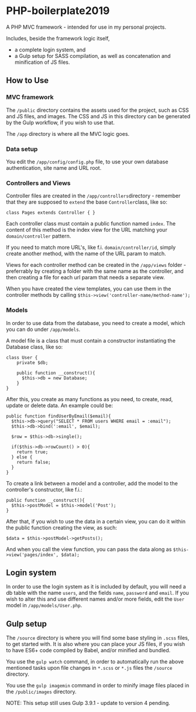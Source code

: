 # PHP-boilerplate2019
A PHP MVC framework - intended for use in my personal projects.

Includes, beside the framework logic itself,
* a complete login system, and
* a Gulp setup for SASS compilation, as well as concatenation and minification of JS files.

## How to Use

### MVC framework

The `/public` directory contains the assets used for the project, such as CSS and JS files, and images. The CSS and JS in this directory can be generated by the Gulp workflow, if you wish to use that.

The `/app` directory is where all the MVC logic goes.

### Data setup
You edit the `/app/config/config.php` file, to use your own database authentication, site name and URL root.

### Controllers and Views
Controller files are created in the `/app/controllers`directory - remember that they are supposed to `extend` the base `Controller`class, like so:

```
class Pages extends Controller { }
```

Each controller class must contain a public function named `index`. The content of this method is the index view for the URL matching your `domain/controller` pattern.

If you need to match more URL's, like f.i. `domain/controller/id`, simply create another method, with the name of the URL param to match.

Views for each controller method can be created in the `/app/views` folder - preferrably by creating a folder with the same name as the controller, and then creating a file for each url param that needs a separate view.

When you have created the view templates, you can use them in the controller methods by calling `$this->view('controller-name/method-name');`

### Models

In order to use data from the database, you need to create a model, which you can do under `/app/models`.

A model file is a class that must contain a constructor instantiating the Database class, like so:

```
class User {
    private $db;

    public function __construct(){
      $this->db = new Database;
    }
}
```

After this, you create as many functions as you need, to create, read, update or delete data. An example could be:

```
public function findUserByEmail($email){
  $this->db->query("SELECT * FROM users WHERE email = :email");
  $this->db->bind(':email', $email);

  $row = $this->db->single();

  if($this->db->rowCount() > 0){
    return true;
  } else {
    return false;
  }
}
```

To create a link between a model and a controller, add the model to the controller's constructor, like f.i.:

```
public function __construct(){
  $this->postModel = $this->model('Post');
}
```

After that, if you wish to use the data in a certain view, you can do it within the public function creating the view, as such:

```
$data = $this->postModel->getPosts();
```

And when you call the view function, you can pass the data along as `$this->view('pages/index', $data);`

## Login system

In order to use the login system as it is included by default, you will need a db table with the name `users`, and the fields `name`, `password` and `email`. If you wish to alter this and use different names and/or more fields, edit the `User` model in `/app/models/User.php`.

## Gulp setup

The `/source` directory is where you will find some base styling in `.scss` files, to get started with. It is also where you can place your JS files, if you wish to have ES6+ code compiled by Babel, and/or minified and bundled.

You use the `gulp watch` command, in order to automatically run the above mentioned tasks upon file changes in `*.scss` or `*.js` files the `/source` directory.

You use the `gulp imagemin` command in order to minify image files placed in the `/public/images` directory.

NOTE: This setup still uses Gulp 3.9.1 - update to version 4 pending.
